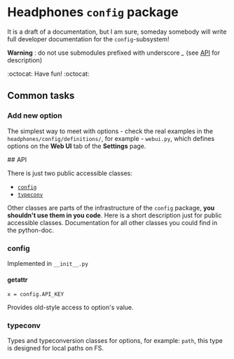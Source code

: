 # Headphones `config` package

It is a draft of a documentation, but I am sure, someday somebody will write full developer documentation for the `config`-subsystem!

**Warning** : do not use submodules prefixed with underscore *_* (see [API](#api) for description)

:octocat: Have fun! :octocat:

## Common tasks

### Add new option

The simplest way to meet with options - check the real examples in the `headphones/config/definitions/`, for example - `webui.py`, which defines options on the **Web UI** tab of the **Settings** page.

<a id="api" />
## API

There is just two public accessible classes:

* [`config`](#config)
* [`typeconv`](#typeconv)

Other classes are parts of the infrastructure of the `config` package, **you shouldn't use them in you code**. Here is a short description just for public accessible classes. Documentation for all other classes you could find in the python-doc.

<a id="config" />

### config

Implemented in `__init__.py`

#### __getattr__

`x = config.API_KEY`

Provides old-style access to option's value.

<a id="typeconv" />

### typeconv

Types and typeconversion classes for options, for example: `path`, this type is designed for local paths on FS.

